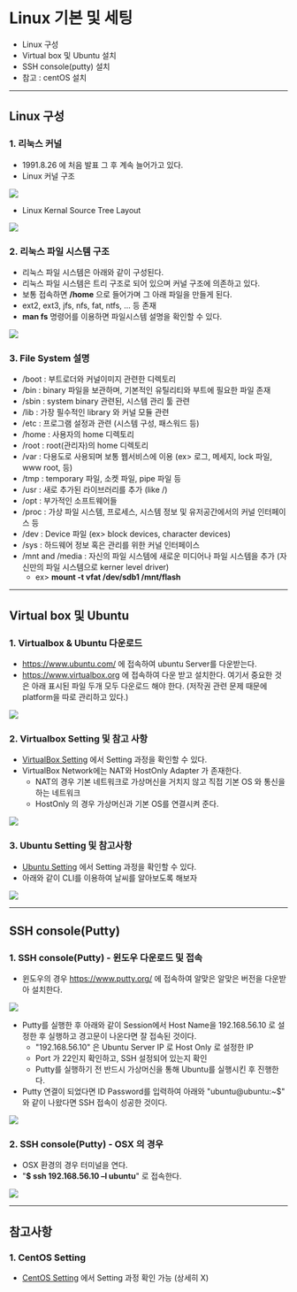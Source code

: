 # Linux 기본 및 세팅
  - Linux 구성
  - Virtual box 및 Ubuntu 설치
  - SSH console(putty) 설치
  - 참고 : centOS 설치

---

## Linux 구성
  ### 1. 리눅스 커널
  - 1991.8.26 에 처음 발표 그 후 계속 늘어가고 있다.
  - Linux 커널 구조

  ![](https://github.com/Lee-KyungSeok/Linux-Study/blob/master/Start/picture/linuxkernal.png)

  - Linux Kernal Source Tree Layout

  ![](https://github.com/Lee-KyungSeok/Linux-Study/blob/master/Start/picture/linuxkernal2.png)

  ### 2. 리눅스 파일 시스템 구조
  - 리눅스 파일 시스템은 아래와 같이 구성된다.
  - 리눅스 파일 시스템은 트리 구조로 되어 있으며 커널 구조에 의존하고 있다.
  - 보통 접속하면 __/home__ 으로 들어가며 그 아래 파일을 만들게 된다.
  - ext2, ext3, jfs, nfs, fat, ntfs, ... 등 존재
  - __man fs__ 명령어를 이용하면 파일시스템 설명을 확인할 수 있다.

  ![](https://github.com/Lee-KyungSeok/Linux-Study/blob/master/Start/picture/FileStructure.png)

  ### 3. File System 설명
  - /boot : 부트로더와 커널이미지 관련한 디렉토리
  - /bin : binary 파일을 보관하며, 기본적인 유틸리티와 부트에 필요한 파일 존재
  - /sbin : system binary 관련된, 시스템 관리 툴 관련
  - /lib : 가장 필수적인 library 와 커널 모듈 관련
  - /etc : 프로그램 설정과 관련 (시스템 구성, 패스워드 등)
  - /home : 사용자의 home 디렉토리
  - /root : root(관리자)의 home 디렉토리
  - /var : 다용도로 사용되며 보통 웹서비스에 이용 (ex> 로그, 메세지, lock 파일, www root, 등)
  - /tmp : temporary 파일, 소켓 파일, pipe 파일 등
  - /usr : 새로 추가된 라이브러리를 추가 (like /)
  - /opt : 부가적인 소프트웨어들
  - /proc : 가상 파일 시스템, 프로세스, 시스템 정보 및 유저공간에서의 커널 인터페이스 등
  - /dev : Device 파일 (ex> block devices, character devices)
  - /sys : 하드웨어 정보 혹은 관리를 위한 커널 인터페이스
  - /mnt and /media : 자신의 파일 시스템에 새로운 미디어나 파일 시스템을 추가 (자신만의 파일 시스템으로 kerner level driver)
    - ex> __mount -t vfat /dev/sdb1 /mnt/flash__
---

## Virtual box 및 Ubuntu
  ### 1. Virtualbox & Ubuntu 다운로드
  - https://www.ubuntu.com/ 에 접속하여 ubuntu Server를 다운받는다.
  - https://www.virtualbox.org 에 접속하여 다운 받고 설치한다. 여기서 중요한 것은 아래 표시된 파일 두개 모두 다운로드 해야 한다. (저작권 관련 문제 때문에 platform을 따로 관리하고 있다.)

  ![](https://github.com/Lee-KyungSeok/Linux-Study/blob/master/Start/picture/virtualbox.png)

  ### 2. Virtualbox Setting 및 참고 사항
  - [VirtualBox Setting](https://github.com/Lee-KyungSeok/Linux-Study/blob/master/Start/pdf/VirtualBoxSetting.pdf) 에서 Setting 과정을 확인할 수 있다.
  - VirtualBox Network에는 NAT와 HostOnly Adapter 가 존재한다.
    - NAT의 경우 기본 네트워크로 가상머신을 거치지 않고 직접 기본 OS 와 통신을 하는 네트워크
    - HostOnly 의 경우 가상머신과 기본 OS를 연결시켜 준다.

  ![](https://github.com/Lee-KyungSeok/Linux-Study/blob/master/Start/picture/virtualbox2.png)

  ### 3. Ubuntu Setting 및 참고사항
  - [Ubuntu Setting](https://github.com/Lee-KyungSeok/Linux-Study/blob/master/Start/pdf/UbuntuSetting.pdf) 에서 Setting 과정을 확인할 수 있다.
  - 아래와 같이 CLI를 이용하여 날씨를 알아보도록 해보자

  ![](https://github.com/Lee-KyungSeok/Linux-Study/blob/master/Start/picture/ubuntu.png)

---

## SSH console(Putty)
  ### 1. SSH console(Putty) - 윈도우 다운로드 및 접속
  - 윈도우의 경우 https://www.putty.org/ 에 접속하여 알맞은 알맞은 버전을 다운받아 설치한다.

  ![](https://github.com/Lee-KyungSeok/Linux-Study/blob/master/Start/picture/putty.png)

  - Putty를 실행한 후 아래와 같이 Session에서 Host Name을 192.168.56.10 로 설정한 후 실행하고 경고문이 나온다면 잘 접속된 것이다.
    - "192.168.56.10" 은 Ubuntu Server IP 로 Host Only 로 설정한 IP
    - Port 가 22인지 확인하고, SSH 설정되어 있는지 확인
    - Putty를 실행하기 전 반드시 가상머신을 통해 Ubuntu를 실행시킨 후 진행한다.
  - Putty 연결이 되었다면 ID Password를 입력하여 아래와 "ubuntu@ubuntu:~$" 와 같이 나왔다면 SSH 접속이 성공한 것이다.

  ![](https://github.com/Lee-KyungSeok/Linux-Study/blob/master/Start/picture/putty2.png)

  ### 2. SSH console(Putty) - OSX 의 경우
  - OSX 환경의 경우 터미널을 연다.
  - "**$ ssh 192.168.56.10 –l ubuntu**" 로 접속한다.

  ![](https://github.com/Lee-KyungSeok/Linux-Study/blob/master/Start/picture/putty3.png)

---

## 참고사항
  ### 1. CentOS Setting
  - [CentOS Setting](https://github.com/Lee-KyungSeok/Linux-Study/blob/master/Start/pdf/CentOSSetting.pdf) 에서 Setting 과정 확인 가능 (상세히 X)
